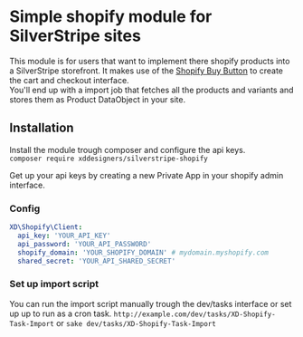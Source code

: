 # Simple shopify module for SilverStripe sites
This module is for users that want to implement there shopify products into a SilverStripe storefront. 
It makes use of the [Shopify Buy Button](https://www.shopify.com/buy-button) to create the cart and checkout interface.   
You'll end up with a import job that fetches all the products and variants and stores them as Product DataObject in your site.

 
## Installation
Install the module trough composer and configure the api keys.  
`composer require xddesigners/silverstripe-shopify`

Get up your api keys by creating a new Private App in your shopify admin interface.

### Config
```yaml
XD\Shopify\Client:
  api_key: 'YOUR_API_KEY'
  api_password: 'YOUR_API_PASSWORD'
  shopify_domain: 'YOUR_SHOPIFY_DOMAIN' # mydomain.myshopify.com
  shared_secret: 'YOUR_API_SHARED_SECRET'
```

### Set up import script
You can run the import script manually trough the dev/tasks interface or set up up to run as a cron task. 
`http://example.com/dev/tasks/XD-Shopify-Task-Import` or `sake dev/tasks/XD-Shopify-Task-Import`